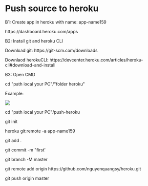 <h1>Push source to heroku</h1>
<p>B1: Create app in heroku with name: app-name159</p>
<p>https://dashboard.heroku.com/apps</p>
<p>B2: Install git and heroku CLI</p>
<p>Download git: https://git-scm.com/downloads</p>
<p>Downlaod herokuCLI: https://devcenter.heroku.com/articles/heroku-cli#download-and-install</p>
<p>B3: Open CMD</p>
<p> cd "path local your PC"/"folder heroku"</p>
<p> Example: </p>
<img src="https://user-images.githubusercontent.com/83626285/141909728-eca553de-09e9-4afd-b64f-d2f3d5b7ed8d.png"/>
<p>cd "path local your PC"/push-heroku</p>
<p>git init</p>
<p>heroku git:remote -a app-name159</p>
<p>git add .</p>
<p>git commit -m "first'</p>
<p>git branch -M master</p>
<p>git remote add origin https://github.com/nguyenquangsy/heroku.git</p>
<p>git push origin master</p>
